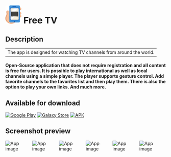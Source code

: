 # <img alt="Logo" src="https://github.com/phstudio2/images/blob/main/apps/freetv.png" width="50" /> Free TV

## Description

<table>
 <tr>
 <td>The app is designed for watching TV channels from around the world.</td>
    </tr>
</table>

#### Open-Source application that does not require registration and all content is free for users. It is possible to play international as well as local channels using a simple player. The player supports gesture control. Add favorite channels to the favorites list and then play them. There is also the option to play your own links. And much more.

## Available for download
[![Google Play](https://img.shields.io/badge/Google_Play-414141?style=for-the-badge&logo=google-play&logoColor=white)](https://play.google.com/store/apps/details?id=com.phstudio.freetv) [![Galaxy Store](https://shields.io/badge/Galaxy%20Store-e013a0?style=for-the-badge&logo=samsung&logoColor=white)](https://galaxystore.samsung.com/detail/com.phstudio.freetv) [![APK](https://shields.io/badge/APK-7MB-58a6ff?style=for-the-badge&logo=github&logoColor=white)](https://github.com/phstudio2/FreeTV/releases/download/1.0/FreeTV1-0.apk)

## Screenshot preview
<div style="display:flex;">
<img alt="App image" src="https://github.com/phstudio2/FreeTV/blob/master/fastlane/metadata/android/en-US/images/phoneScreenshots/screenshot_1.png?raw=true" width="30%">
<img alt="App image" src="https://github.com/phstudio2/FreeTV/blob/master/fastlane/metadata/android/en-US/images/phoneScreenshots/screenshot_2.png?raw=true" width="30%">
<img alt="App image" src="https://github.com/phstudio2/FreeTV/blob/master/fastlane/metadata/android/en-US/images/phoneScreenshots/screenshot_3.png?raw=true" width="30%">
<img alt="App image" src="https://github.com/phstudio2/FreeTV/blob/master/fastlane/metadata/android/en-US/images/phoneScreenshots/screenshot_4.png?raw=true" width="30%">
<img alt="App image" src="https://github.com/phstudio2/FreeTV/blob/master/fastlane/metadata/android/en-US/images/phoneScreenshots/screenshot_6.png?raw=true" width="30%">
<img align="top" alt="App image" src="https://github.com/phstudio2/FreeTV/blob/master/fastlane/metadata/android/en-US/images/phoneScreenshots/screenshot_5.png?raw=true" width="30%">
</div>
